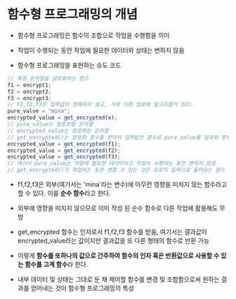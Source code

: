 # 함수형 프로그래밍의 개념

- 함수형 프로그래밍은 함수의 조합으로 작업을 수행함을 의미
- 작업이 수행되는 동안 작업에 필요한 데이터와 상태는 변하지 않음

- 함수형 프로그래밍을 표현하는 슈도 코드

```javascript
// 특정 문자열을 암호화하는 함수
f1 = encrypt1;
f2 = encrypt2;
f3 = encrypt3;
// f1,f2,f3은 입력값이 정해지지 않고, 서로 다른 암호화 알고리즘이 있다.
pure_value = "mina";
encrypted_value = get_encrypted(x);
// pure_value는 암호화할 문자열
// encrypted_value는 암호화된 문자열
// get_encrypted()는 암호화 함수를 받아서 입력받은 함수로 pure_value를 암호화 한후 반환
encrypted_value = get_encrypted(f1);
encrypted_value = get_encrypted(f2);
encrypted_value = get_encrypted(f3);
// 여기서 pure_value는 작업에 필요한 데이터이고 작업이 수행되는 동안 변하지 않음
// get_encrypted()가 작업하는 동한 변할 수 있는 것은 오로지 입력으로 들어오는 함수 뿐
```

- f1,f2,f3은 외부(여기서는 'mina'라는 변수)에 아무런 영향을 미치지 않는 함수라고 할 수 있다. 이를 **순수 함수**라고 한다.
- 외부에 영향을 미치지 않으므로 이미 작성 된 순수 함수로 다른 작업에 활용해도 무방
- get_encrypted 함수는 인자로서 f1,f2,f3 함수를 받음, 여기서는 결과값이 encrypted_value라는 값이지만 결과값을 또 다른 형태의 함수로 반환 가능
- 이렇게 **함수를 또하나의 값으로 간주하여 함수의 인자 혹은 반환값으로 사용할 수 있는 함수를 고계 함수**라 한다.

- 내부 데이터 및 상태는 그대로 둔 채 제어할 함수를 변경 및 조합함으로써 원하는 결과를 얻어내는 것이 함수형 프로그래밍의 특성
